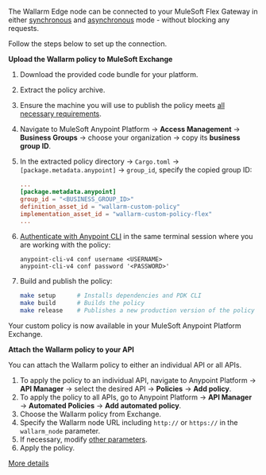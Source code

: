 # MuleSoft Flex for wizard

The Wallarm Edge node can be connected to your MuleSoft Flex Gateway in either [synchronous](../inline/overview.md) and [asynchronous](../oob/overview.md) mode - without blocking any requests.

Follow the steps below to set up the connection.

**Upload the Wallarm policy to MuleSoft Exchange**

1. Download the provided code bundle for your platform.
1. Extract the policy archive.
1. Ensure the machine you will use to publish the policy meets [all necessary requirements](mulesoft-flex.md#requirements).
1. Navigate to MuleSoft Anypoint Platform → **Access Management** → **Business Groups** → choose your organization → copy its **business group ID**.
1. In the extracted policy directory → `Cargo.toml` → `[package.metadata.anypoint]` → `group_id`, specify the copied group ID:

    ```toml
    ...
    [package.metadata.anypoint]
    group_id = "<BUSINESS_GROUP_ID>"
    definition_asset_id = "wallarm-custom-policy"
    implementation_asset_id = "wallarm-custom-policy-flex"
    ...
    ```
1. [Authenticate with Anypoint CLI](https://docs.mulesoft.com/anypoint-cli/latest/auth) in the same terminal session where you are working with the policy:

    ```
    anypoint-cli-v4 conf username <USERNAME>
    anypoint-cli-v4 conf password '<PASSWORD>'
    ```
1. Build and publish the policy:

    ```bash
    make setup      # Installs dependencies and PDK CLI
    make build      # Builds the policy
    make release    # Publishes a new production version of the policy to Anypoint
    ```

Your custom policy is now available in your MuleSoft Anypoint Platform Exchange.

**Attach the Wallarm policy to your API**

You can attach the Wallarm policy to either an individual API or all APIs.

1. To apply the policy to an individual API, navigate to Anypoint Platform → **API Manager** → select the desired API → **Policies** → **Add policy**.
1. To apply the policy to all APIs, go to Anypoint Platform → **API Manager** → **Automated Policies** → **Add automated policy**.
1. Choose the Wallarm policy from Exchange.
1. Specify the Wallarm node URL including `http://` or `https://` in the `wallarm_node` parameter.
1. If necessary, modify [other parameters](mulesoft-flex.md#configuration-options).
1. Apply the policy.

[More details](mulesoft-flex.md)

<style>
  h1#mulesoft-flex-for-wizard {
    display: none;
  }

  .md-footer {
    display: none;
  }

  .md-header {
    display: none;
  }

  .md-content__button {
    display: none;
  }

  .md-main {
    background-color: unset;
  }

  .md-grid {
    margin: unset;
  }

  button.md-top.md-icon {
    display: none;
  }

  .md-consent {
    display: none;
  }
</style>